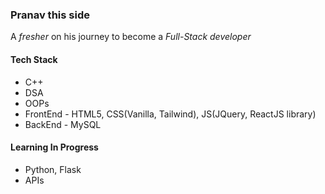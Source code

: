 ### Pranav this side
A *fresher* on his journey to become a *Full-Stack developer*

#### Tech Stack
- C++
- DSA
- OOPs
- FrontEnd - HTML5, CSS(Vanilla, Tailwind), JS(JQuery, ReactJS library)
- BackEnd - MySQL

#### Learning In Progress
- Python, Flask
- APIs
